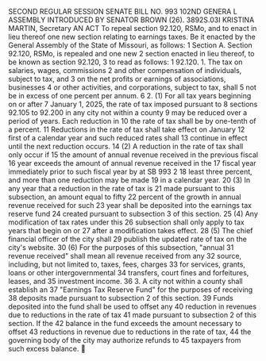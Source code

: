 SECOND REGULAR SESSION
SENATE BILL NO. 993
102ND GENERA L ASSEMBLY
INTRODUCED BY SENATOR BROWN (26).
3892S.03I KRISTINA MARTIN, Secretary
AN ACT
To repeal section 92.120, RSMo, and to enact in lieu thereof one new section relating to earnings
taxes.
Be it enacted by the General Assembly of the State of Missouri, as follows:
1 Section A. Section 92.120, RSMo, is repealed and one new
2 section enacted in lieu thereof, to be known as section 92.120,
3 to read as follows:
1 92.120. 1. The tax on salaries, wages, commissions
2 and other compensation of individuals, subject to tax, and
3 on the net profits or earnings of associations, businesses
4 or other activities, and corporations, subject to tax, shall
5 not be in excess of one percent per annum.
6 2. (1) For all tax years beginning on or after
7 January 1, 2025, the rate of tax imposed pursuant to
8 sections 92.105 to 92.200 in any city not within a county
9 may be reduced over a period of years. Each reduction in
10 the rate of tax shall be by one-tenth of a percent.
11 Reductions in the rate of tax shall take effect on January
12 first of a calendar year and such reduced rates shall
13 continue in effect until the next reduction occurs.
14 (2) A reduction in the rate of tax shall only occur if
15 the amount of annual revenue received in the previous fiscal
16 year exceeds the amount of annual revenue received in the
17 fiscal year immediately prior to such fiscal year by at
SB 993 2
18 least three percent, and more than one reduction may be made
19 in a calendar year.
20 (3) In any year that a reduction in the rate of tax is
21 made pursuant to this subsection, an amount equal to fifty
22 percent of the growth in annual revenue received for such
23 year shall be deposited into the earnings tax reserve fund
24 created pursuant to subsection 3 of this section.
25 (4) Any modification of tax rates under this
26 subsection shall only apply to tax years that begin on or
27 after a modification takes effect.
28 (5) The chief financial officer of the city shall
29 publish the updated rate of tax on the city's website.
30 (6) For the purposes of this subsection, "annual
31 revenue received" shall mean all revenue received from any
32 source, including, but not limited to, taxes, fees, charges
33 for services, grants, loans or other intergovernmental
34 transfers, court fines and forfeitures, leases, and
35 investment income.
36 3. A city not within a county shall establish an
37 "Earnings Tax Reserve Fund" for the purposes of receiving
38 deposits made pursuant to subsection 2 of this section.
39 Funds deposited into the fund shall be used to offset any
40 reduction in revenues due to reductions in the rate of tax
41 made pursuant to subsection 2 of this section. If the
42 balance in the fund exceeds the amount necessary to offset
43 reductions in revenue due to reductions in the rate of tax,
44 the governing body of the city may authorize refunds to
45 taxpayers from such excess balance.

